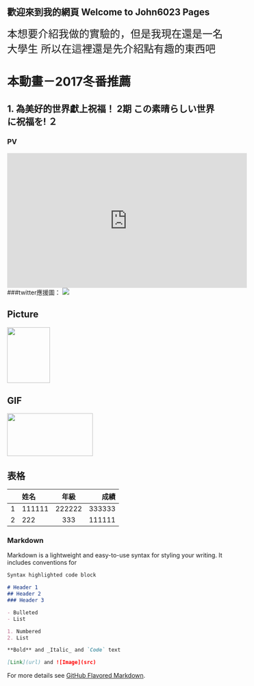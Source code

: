 ## 歡迎來到我的網頁 Welcome to John6023 Pages

<font size="5">本想要介紹我做的實驗的，但是我現在還是一名大學生
所以在這裡還是先介紹點有趣的東西吧</font>


# 本動畫－2017冬番推薦

## 1. 為美好的世界獻上祝福！ 2期 この素晴らしい世界に祝福を! ２

### PV  

<iframe width="560" height="315" src="https://www.youtube.com/embed/9jVxMt845AY" frameborder="0" allowfullscreen></iframe>
###twitter應援圖：
<img src="http://konosuba.com/special/img/banner_4.jpg">

## Picture
<img src="http://i.imgur.com/dixdmHp.png" width="100" height="130">

## GIF
<img src="http://i.imgur.com/k13cVsk.gif" width="200" height="100">

## 表格

|  | 姓名 | 年級 | 成績 |
|:----|:------|:------:|------:|
|1|111111|222222|333333|
|2|222|333|111111|

### Markdown

Markdown is a lightweight and easy-to-use syntax for styling your writing. It includes conventions for

```markdown
Syntax highlighted code block

# Header 1
## Header 2
### Header 3

- Bulleted
- List

1. Numbered
2. List

**Bold** and _Italic_ and `Code` text

[Link](url) and ![Image](src)
```

For more details see [GitHub Flavored Markdown](https://guides.github.com/features/mastering-markdown/).


